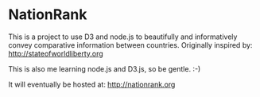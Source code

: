 NationRank
==========

This is a project to use D3 and node.js to beautifully and informatively convey comparative information between countries. Originally inspired by: http://stateofworldliberty.org

This is also me learning node.js and D3.js, so be gentle. :-)

It will eventually be hosted at: http://nationrank.org
